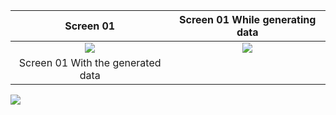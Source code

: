Screen 01             |  Screen 01 While generating data
:-------------------------:|:-------------------------:
![](https://i.imgur.com/WQGm8XO.png)  |  ![](https://i.imgur.com/LQfuQjn.png)
Screen 01 With the generated data            |
![](https://i.imgur.com/wUJvZHL.png)
